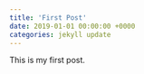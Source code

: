 ```yaml
---
title: 'First Post'
date: 2019-01-01 00:00:00 +0000
categories: jekyll update
---
```


This is my first post.
